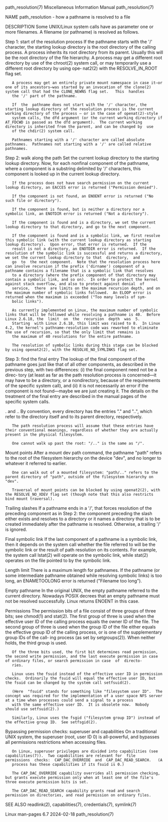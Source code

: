 path_resolution(7)                                                                    Miscellaneous Information Manual                                                                   path_resolution(7)

NAME
       path_resolution - how a pathname is resolved to a file

DESCRIPTION
       Some UNIX/Linux system calls have as parameter one or more filenames.  A filename (or pathname) is resolved as follows.

   Step 1: start of the resolution process
       If  the  pathname  starts  with the '/' character, the starting lookup directory is the root directory of the calling process.  A process inherits its root directory from its parent.  Usually this
       will be the root directory of the file hierarchy.  A process may get a different root directory by use of the chroot(2) system call, or may temporarily use a different root directory by using ope‐
       nat2(2) with the RESOLVE_IN_ROOT flag set.

       A process may get an entirely private mount namespace in case it—or one of its ancestors—was started by an invocation of the clone(2) system call that had the CLONE_NEWNS flag set.   This  handles
       the '/' part of the pathname.

       If  the  pathname does not start with the '/' character, the starting lookup directory of the resolution process is the current working directory of the process — or in the case of openat(2)-style
       system calls, the dfd argument (or the current working directory if AT_FDCWD is passed as the dfd argument).  The current working directory is inherited from the parent, and can be changed by  use
       of the chdir(2) system call.

       Pathnames starting with a '/' character are called absolute pathnames.  Pathnames not starting with a '/' are called relative pathnames.

   Step 2: walk along the path
       Set  the  current lookup directory to the starting lookup directory.  Now, for each nonfinal component of the pathname, where a component is a substring delimited by '/' characters, this component
       is looked up in the current lookup directory.

       If the process does not have search permission on the current lookup directory, an EACCES error is returned ("Permission denied").

       If the component is not found, an ENOENT error is returned ("No such file or directory").

       If the component is found, but is neither a directory nor a symbolic link, an ENOTDIR error is returned ("Not a directory").

       If the component is found and is a directory, we set the current lookup directory to that directory, and go to the next component.

       If the component is found and is a symbolic link, we first resolve this symbolic link (with the current lookup directory as starting lookup directory).  Upon error, that error is returned.  If the
       result is not a directory, an ENOTDIR error is returned.  If the resolution of the symbolic link is successful and returns a directory, we set the current lookup directory to that  directory,  and
       go  to  the next component.  Note that the resolution process here can involve recursion if the prefix ('dirname') component of a pathname contains a filename that is a symbolic link that resolves
       to a directory (where the prefix component of that directory may contain a symbolic link, and so on).  In order to protect the kernel against stack overflow, and also to protect against denial  of
       service,  there  are limits on the maximum recursion depth, and on the maximum number of symbolic links followed.  An ELOOP error is returned when the maximum is exceeded ("Too many levels of sym‐
       bolic links").

       As currently implemented on Linux, the maximum number of symbolic links that will be followed while resolving a pathname is 40.  Before Linux 2.6.18, the  limit  on  the  recursion  depth  was  5.
       Starting  with Linux 2.6.18, this limit was raised to 8.  In Linux 4.2, the kernel's pathname-resolution code was reworked to eliminate the use of recursion, so that the only limit that remains is
       the maximum of 40 resolutions for the entire pathname.

       The resolution of symbolic links during this stage can be blocked by using openat2(2), with the RESOLVE_NO_SYMLINKS flag set.

   Step 3: find the final entry
       The lookup of the final component of the pathname goes just like that of all other components, as described in the previous step, with two differences: (i) the final component need not be a direc‐
       tory (at least as far as the path resolution process is concerned—it may have to be a directory, or a nondirectory, because of the requirements of the specific system call), and  (ii)  it  is  not
       necessarily an error if the component is not found—maybe we are just creating it.  The details on the treatment of the final entry are described in the manual pages of the specific system calls.

   . and ..
       By convention, every directory has the entries "." and "..", which refer to the directory itself and to its parent directory, respectively.

       The path resolution process will assume that these entries have their conventional meanings, regardless of whether they are actually present in the physical filesystem.

       One cannot walk up past the root: "/.." is the same as "/".

   Mount points
       After a mount dev path command, the pathname "path" refers to the root of the filesystem hierarchy on the device "dev", and no longer to whatever it referred to earlier.

       One can walk out of a mounted filesystem: "path/.." refers to the parent directory of "path", outside of the filesystem hierarchy on "dev".

       Traversal of mount points can be blocked by using openat2(2), with the RESOLVE_NO_XDEV flag set (though note that this also restricts bind mount traversal).

   Trailing slashes
       If  a  pathname  ends  in a '/', that forces resolution of the preceding component as in Step 2: the component preceding the slash either exists and resolves to a directory or it names a directory
       that is to be created immediately after the pathname is resolved.  Otherwise, a trailing '/' is ignored.

   Final symbolic link
       If the last component of a pathname is a symbolic link, then it depends on the system call whether the file referred to will be the symbolic link or the result of path resolution on its  contents.
       For example, the system call lstat(2) will operate on the symbolic link, while stat(2) operates on the file pointed to by the symbolic link.

   Length limit
       There  is  a  maximum  length  for pathnames.  If the pathname (or some intermediate pathname obtained while resolving symbolic links) is too long, an ENAMETOOLONG error is returned ("Filename too
       long").

   Empty pathname
       In the original UNIX, the empty pathname referred to the current directory.  Nowadays POSIX decrees that an empty pathname must not be resolved successfully.  Linux returns ENOENT in this case.

   Permissions
       The permission bits of a file consist of three groups of three bits; see chmod(1) and stat(2).  The first group of three is used when the effective user ID of the calling process equals the  owner
       ID  of the file.  The second group of three is used when the group ID of the file either equals the effective group ID of the calling process, or is one of the supplementary group IDs of the call‐
       ing process (as set by setgroups(2)).  When neither holds, the third group is used.

       Of the three bits used, the first bit determines read permission, the second write permission, and the last execute permission in case of ordinary files, or search permission in case  of  directo‐
       ries.

       Linux uses the fsuid instead of the effective user ID in permission checks.  Ordinarily the fsuid will equal the effective user ID, but the fsuid can be changed by the system call setfsuid(2).

       (Here  "fsuid" stands for something like "filesystem user ID".  The concept was required for the implementation of a user space NFS server at a time when processes could send a signal to a process
       with the same effective user ID.  It is obsolete now.  Nobody should use setfsuid(2).)

       Similarly, Linux uses the fsgid ("filesystem group ID") instead of the effective group ID.  See setfsgid(2).

   Bypassing permission checks: superuser and capabilities
       On a traditional UNIX system, the superuser (root, user ID 0) is all-powerful, and bypasses all permissions restrictions when accessing files.

       On Linux, superuser privileges are divided into capabilities (see capabilities(7)).  Two capabilities are relevant for  file  permissions  checks:  CAP_DAC_OVERRIDE  and  CAP_DAC_READ_SEARCH.   (A
       process has these capabilities if its fsuid is 0.)

       The CAP_DAC_OVERRIDE capability overrides all permission checking, but grants execute permission only when at least one of the file's three execute permission bits is set.

       The CAP_DAC_READ_SEARCH capability grants read and search permission on directories, and read permission on ordinary files.

SEE ALSO
       readlink(2), capabilities(7), credentials(7), symlink(7)

Linux man-pages 6.7                                                                              2024-02-18                                                                              path_resolution(7)
